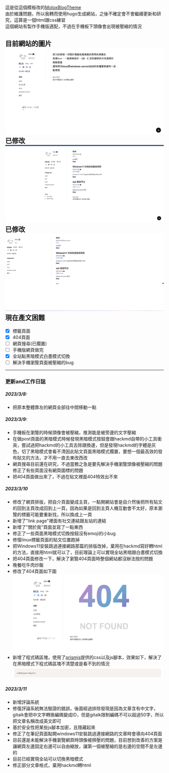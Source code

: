 這是從這個模板改的[MoloxBlogTheme](https://github.com/BaseMax/MoloxBlogTheme)  
由於維護問題，所以我轉而使用hugo生成網站，之後不確定會不會繼續更新和研究，這算是一個html跟css練習  
這個網站有製作手機版適配，不過在手機板下頭像會出現被壓縮的情況  




目前網站的圖片
![網站圖片](./image/demoimg/webmemo3.png)
已修改
![網站圖片](/image/demoimg/webdemo2.png)
已修改
![網站圖片](/image/demoimg/webdemo.png)
現在產文困難
---
- [x] 標籤頁面 
- [x] 404頁面
- [ ] 網頁搜尋(已擱置)  
- [ ] 手機版網頁做完
- [x] 全站點黑暗模式白晝模式切換
- [ ] 解決手機瀏覽頁面被壓縮的bug  

------
### 更新and工作日誌

##### 2023/3/8:
* 把原本整體靠左的網頁全部往中間移動一點  
  
##### 2023/3/9:  
* 手機板在瀏覽的時候頭像會被壓縮，推測能是被旁邊的文字壓縮
* 在做post頁面的黑暗模式時候發現黑暗模式按鈕會跟hackmd自帶的小工具衝突，嘗試過把hackmd的小工具去除跟換邊，但是發現hackmd的字體是灰色，切了黑暗模式會看不清因此貼文頁面黑暗模式擱置，要想一個最高效的發布貼文的方法，才不用一直去東改西改  
* 網頁搜尋目前還在研究，不過當務之急是要先解決手機瀏覽頭像被壓縮的問題
修正了有些頁面沒有網頁圖標的問題
* 把404頁面做出來了，不過在貼文裡面404特效出不來
     
   
   
##### 2023/3/10  
* 修改了網頁排版，把自介頁面變成主頁，一點開網站會是自介然後把所有貼文的回到主頁改成回到上一頁，因為如果是回到主頁人機互動會不太好，原本瀏覽的標籤可能要重新找，所以換成上一頁
* 新增了"link page"裡面有社交連結跟友站的連結
* 新增了"關於我"頁面並寫了一點東西
* 修正了一些頁面黑暗模式切換按鈕沒有emoji的小bug
* 修復linux標籤頁面的貼文位置跑掉
* 把Windows11安裝跳過連接網路那篇的排版改掉，棄用在hackmd寫好轉html的方法，直接用html就可以了，目前理論上可以實現全站黑暗跟白晝模式切換
* 把404頁面修改一下，解決了瀏覽404頁面時整個網站都沒辦法按的問題
* 晚餐吃牛肉炒飯
* 修改了404頁面如下圖
![](./image/demoimg/4041.png)
* 新增了程式碼區塊，使用了[prismjs](https://prismjs.com/)提供的css以及js腳本，效果如下，解決了在黑暗模式下程式碼區塊不清楚或是看不到的情況
![](image/demoimg/codeblockview.png)  

##### 2023/3/11
* 新增評論系統
* 修復評論系統無法驗證的錯誤，後面經過排除發現是因為文章含有中文字，gitalk會把中文字轉換編碼變成ID，但是gitalk限制編碼不可以超過50字，所以把文章名稱改成英文即可
* 基於安全性把某些js腳本加密，且隱藏起來  
* 修正了在筆記頁面點開windows11安裝跳過連接網路的文章時會導向404頁面
* 目前還是未能解決手機瀏覽網頁時頭像被擠壓的問題，目前想到改善的方案是讓網頁左邊固定右邊可以自由縮放，讓第一個被壓縮的是右邊的空間不是左邊的
* 目前已經實現全站可以切換黑暗模式
* 修正部分文章格式，棄用hackmd轉html




